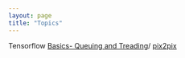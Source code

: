 ```yaml
---
layout: page
title: "Topics"
---
```

  
Tensorflow
[Basics- Queuing and Treading](https://hotndy.github.io/Notes/TensorFlow-Queuing-and-Threading)/
[pix2pix](https://hotndy.github.io/Notes/TensorFlow-Pix2Pix/)  


